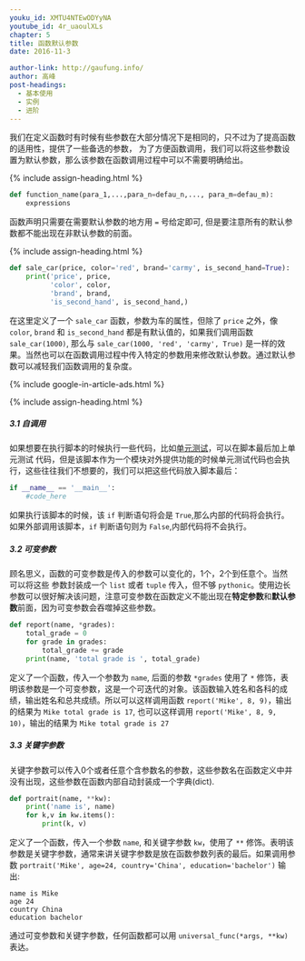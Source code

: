 ```yaml
---
youku_id: XMTU4NTEwODYyNA
youtube_id: 4r_uaoulXLs
chapter: 5
title: 函数默认参数
date: 2016-11-3

author-link: http://gaufung.info/
author: 高峰
post-headings:
  - 基本使用
  - 实例
  - 进阶
---
```




我们在定义函数时有时候有些参数在大部分情况下是相同的，只不过为了提高函数的适用性，提供了一些备选的参数，
为了方便函数调用，我们可以将这些参数设置为默认参数，那么该参数在函数调用过程中可以不需要明确给出。


{% include assign-heading.html %}

```python
def function_name(para_1,...,para_n=defau_n,..., para_m=defau_m):
    expressions
```

函数声明只需要在需要默认参数的地方用 `=` 号给定即可, 但是要注意所有的默认参数都不能出现在非默认参数的前面。


{% include assign-heading.html %}

```python
def sale_car(price, color='red', brand='carmy', is_second_hand=True):
    print('price', price,
          'color', color,
          'brand', brand,
          'is_second_hand', is_second_hand,)
```

在这里定义了一个 `sale_car` 函数，参数为车的属性，但除了 `price` 之外，像 `color`, `brand` 和 `is_second_hand` 都是有默认值的，如果我们调用函数 `sale_car(1000)`, 那么与 `sale_car(1000, 'red', 'carmy', True)` 是一样的效果。当然也可以在函数调用过程中传入特定的参数用来修改默认参数。通过默认参数可以减轻我们函数调用的复杂度。


{% include google-in-article-ads.html %}

{% include assign-heading.html %}

##### 3.1 自调用

如果想要在执行脚本的时候执行一些代码，比如[单元测试](https://en.wikipedia.org/wiki/Unit_testing)，可以在脚本最后加上单元测试
代码，但是该脚本作为一个模块对外提供功能的时候单元测试代码也会执行，这些往往我们不想要的，我们可以把这些代码放入脚本最后：

```python
if __name__ == '__main__':
    #code_here
```

如果执行该脚本的时候，该 `if` 判断语句将会是 `True`,那么内部的代码将会执行。
如果外部调用该脚本，`if` 判断语句则为 `False`,内部代码将不会执行。

##### 3.2 可变参数

顾名思义，函数的可变参数是传入的参数可以变化的，1个，2个到任意个。当然可以将这些
参数封装成一个 `list` 或者 `tuple` 传入，但不够 `pythonic`。使用边长参数可以很好解决该问题，注意可变参数在函数定义不能出现在**特定参数**和**默认参数**前面，因为可变参数会吞噬掉这些参数。

```python
def report(name, *grades):
    total_grade = 0
    for grade in grades:
        total_grade += grade
    print(name, 'total grade is ', total_grade)
```

定义了一个函数，传入一个参数为 `name`, 后面的参数 `*grades` 使用了 `*` 修饰，表明该参数是一个可变参数，这是一个可迭代的对象。该函数输入姓名和各科的成绩，输出姓名和总共成绩。所以可以这样调用函数 `report('Mike', 8, 9)`，输出的结果为
`Mike total grade is 17`, 也可以这样调用 `report('Mike', 8, 9, 10)`，输出的结果为 `Mike total grade is 27`

##### 3.3 关键字参数

关键字参数可以传入0个或者任意个含参数名的参数，这些参数名在函数定义中并没有出现，这些参数在函数内部自动封装成一个字典(dict).

```python
def portrait(name, **kw):
    print('name is', name)
    for k,v in kw.items():
        print(k, v)
```

定义了一个函数，传入一个参数 `name`, 和关键字参数 `kw`，使用了 `**` 修饰。表明该参数是关键字参数，通常来讲关键字参数是放在函数参数列表的最后。如果调用参数
`portrait('Mike', age=24, country='China', education='bachelor')`
输出:

```
name is Mike
age 24
country China
education bachelor
```

通过可变参数和关键字参数，任何函数都可以用 `universal_func(*args, **kw)` 表达。